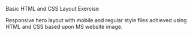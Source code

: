 Basic HTML and CSS Layout Exercise

Responsive hero layout with mobile and regular style files achieved using HTML and CSS based upon MS website image.  
